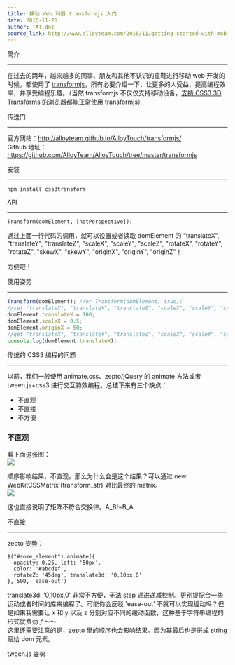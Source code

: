 ```yaml
---
title: 移动 Web 利器 transformjs 入门
date: 2016-11-28
author: TAT.dnt
source_link: http://www.alloyteam.com/2016/11/getting-started-with-mobile-web-tool-transformjs/
---
```


<!-- {% raw %} - for jekyll -->

简介  

* * *

在过去的两年，越来越多的同事、朋友和其他不认识的童鞋进行移动 web 开发的时候，都使用了 [transformjs](https://github.com/AlloyTeam/AlloyTouch/tree/master/transformjs)，所有必要介绍一下，让更多的人受益，提高编程效率，并享受编程乐趣。（当然 transformjs 不仅仅支持移动设备，[支持 CSS3 3D Transforms 的浏览器](http://caniuse.com/#search=CSS3%203D)都能正常使用 transformjs）

传送门  

* * *

官方网站：<http://alloyteam.github.io/AlloyTouch/transformjs/>  
Github 地址：<https://github.com/AlloyTeam/AlloyTouch/tree/master/transformjs>

安装  

* * *

    npm install css3transform

API  

* * *

    Transform(domElement, [notPerspective]);

通过上面一行代码的调用，就可以设置或者读取 domElement 的 "translateX", "translateY", "translateZ", "scaleX", "scaleY", "scaleZ", "rotateX", "rotateY", "rotateZ", "skewX", "skewY", "originX", "originY", "originZ"！

方便吧！

使用姿势  

* * *

```javascript
Transform(domElement); //or Transform(domElement, true);
//set "translateX", "translateY", "translateZ", "scaleX", "scaleY", "scaleZ", "rotateX", "rotateY", "rotateZ", "skewX", "skewY", "originX", "originY", "originZ"
domElement.translateX = 100;
domElement.scaleX = 0.5;
domElement.originX = 50;
//get "translateX", "translateY", "translateZ", "scaleX", "scaleY", "scaleZ", "rotateX", "rotateY", "rotateZ", "skewX", "skewY", "originX", "originY", "originZ"
console.log(domElement.translateX);
```

传统的 CSS3 编程的问题  

* * *

以前，我们一般使用 animate.css、zepto/jQuery 的 animate 方法或者 tween.js+css3 进行交互特效编程。总结下来有三个缺点：

-   不直观
-   不直接
-   不方便

### 不直观

看下面这张图：  
![](http://images2015.cnblogs.com/blog/105416/201611/105416-20161125110517471-588991382.png)

顺序影响结果，不直观。那么为什么会是这个结果？可以通过 new WebKitCSSMatrix (transform_str) 对比最终的 matrix。  
![](http://images2015.cnblogs.com/blog/105416/201611/105416-20161125110527206-832361505.png)

这也直接说明了矩阵不符合交换律。A_B!=B_A

不直接  

* * *

zepto 姿势：

    $("#some_element").animate({
      opacity: 0.25, left: '50px',
      color: '#abcdef',
      rotateZ: '45deg', translate3d: '0,10px,0'
    }, 500, 'ease-out')

translate3d: '0,10px,0' 非常不方便，无法 step 递进递减控制。更别提配合一些运动或者时间的库来编程了。可能你会反驳 'ease-out' 不就可以实现缓动吗？但是如果我需要让 x 和 y 以及 z 分别对应不同的缓动函数，这种基于字符串编程的形式就费劲了～～  
这里还需要注意的是，zepto 里的顺序也会影响结果。因为其最后也是拼成 string 赋给 dom 元素。

tween.js 姿势


<!-- {% endraw %} - for jekyll -->
